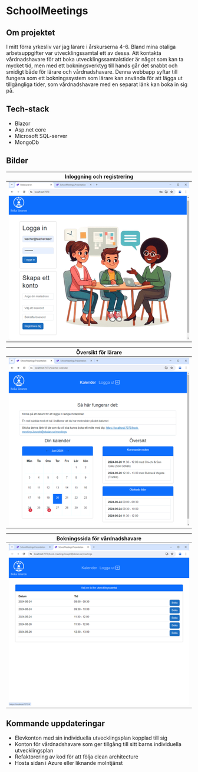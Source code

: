 # SchoolMeetings
## Om projektet
I mitt förra yrkesliv var jag lärare i årskurserna 4-6. Bland mina otaliga arbetsuppgifter var utvecklingssamtal ett av dessa. Att kontakta vårdnadshavare för att boka utvecklingssamtalstider är något som kan ta mycket tid, men med ett bokningsverktyg till hands går det snabbt och smidigt både för lärare och vårdnadshavare. Denna webbapp syftar till fungera som ett bokningssystem som lärare kan använda för att lägga ut tillgängliga tider, som vårdnadshavare med en separat länk kan boka in sig på.
## Tech-stack
<ul>
  <li>
    Blazor
  </li>
  <li>
    Asp.net core
  </li>
  <li>
    Microsoft SQL-server
  </li>
  <li>
    MongoDb
  </li>
</ul>

## Bilder

|Inloggning och registrering|
|------------------------|
|<img src="./Screenshots/Landing%20page.png" width="600"> |

|Översikt för lärare|
|------------------------|
| <img src="./Screenshots/TeacherView.png" width="600"> |

|Bokningssida för vårdnadshavare|
|------------------------|
| <img src="./Screenshots/ParentsView.png" width="600"> |






## Kommande uppdateringar
<ul>
  <li>
    Elevkonton med sin individuella utvecklingsplan kopplad till sig
  </li>
  <li>
    Konton för vårdnadshavare som ger tillgång till sitt barns individuella utvecklingsplan
  </li>
  <li>
    Refaktorering av kod för att följa clean architecture
  </li>
  <li>
    Hosta sidan i Azure eller liknande molntjänst
  </li>
</ul>

